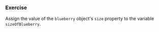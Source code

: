 <!--{ ids:[177], language:'JavaScript', type:'workshop', order: 3, name:'Access Properties', description:'Access properties in different ways' } -->
### Exercise

Assign the value of the `blueberry` object's `size` property to the variable `sizeOfBlueberry`.
